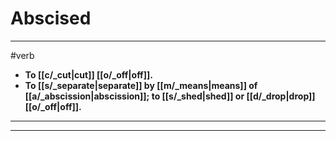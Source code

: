 # Abscised
---
#verb
- **To [[c/_cut|cut]] [[o/_off|off]].**
- **To [[s/_separate|separate]] by [[m/_means|means]] of [[a/_abscission|abscission]]; to [[s/_shed|shed]] or [[d/_drop|drop]] [[o/_off|off]].**
---
---

